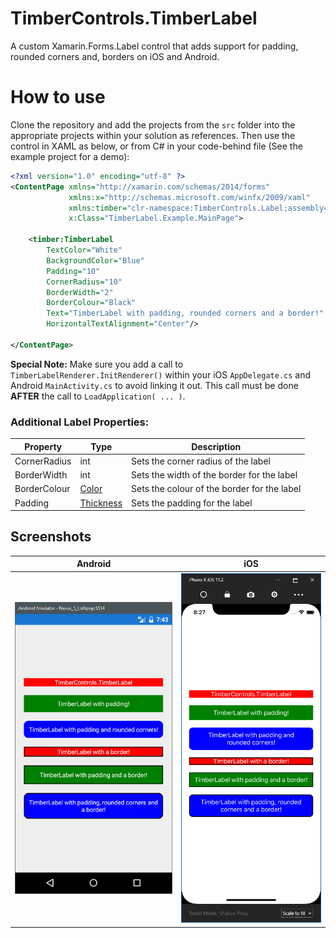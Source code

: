 #  TimberControls.TimberLabel
A custom Xamarin.Forms.Label control that adds support for padding, rounded corners and, borders on iOS and Android.

# How to use
Clone the repository and add the projects from the `src` folder into the appropriate projects within your solution as references. Then use the control in XAML as below, or from C# in your code-behind file (See the example project for a demo):
``` xml
<?xml version="1.0" encoding="utf-8" ?>
<ContentPage xmlns="http://xamarin.com/schemas/2014/forms"
             xmlns:x="http://schemas.microsoft.com/winfx/2009/xaml"
             xmlns:timber="clr-namespace:TimberControls.Label;assembly=TimberControls.TimberLabel"
             x:Class="TimberLabel.Example.MainPage">

    <timber:TimberLabel
        TextColor="White"
        BackgroundColor="Blue"
        Padding="10"
        CornerRadius="10"
        BorderWidth="2"
        BorderColour="Black"
        Text="TimberLabel with padding, rounded corners and a border!"
        HorizontalTextAlignment="Center"/>

</ContentPage>
```
**Special Note:** Make sure you add a call to `TimberLabelRenderer.InitRenderer()` within your iOS `AppDelegate.cs` and Android `MainActivity.cs` to avoid linking it out. This call must be done **AFTER** the call to `LoadApplication( ... )`.

### Additional Label Properties:
**Property** | **Type** | **Description**
-------------|----------|----------------
CornerRadius | int | Sets the corner radius of the label
BorderWidth | int | Sets the width of the border for the label
BorderColour | [Color](https://developer.xamarin.com/api/type/Xamarin.Forms.Color/) | Sets the colour of the border for the label
Padding | [Thickness](https://developer.xamarin.com/api/type/Xamarin.Forms.Thickness/) | Sets the padding for the label

## Screenshots
Android | iOS
--------|----
![TimberLabel.Example.Android](/Screenshots/android.png) | ![TimberLabel.Example.iOS](/Screenshots/ios.png)
